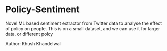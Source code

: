 # Policy-Sentiment
Novel ML based sentiment extractor from Twitter data to analyse the effect of policy on people. This is on a small dataset, and we can use it for larger data, or different polcy

Author: Khush Khandelwal
